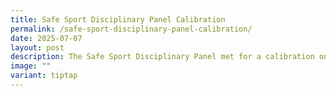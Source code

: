 ```yaml
---
title: Safe Sport Disciplinary Panel Calibration
permalink: /safe-sport-disciplinary-panel-calibration/
date: 2025-07-07
layout: post
description: The Safe Sport Disciplinary Panel met for a calibration on 5 July 2025.
image: ""
variant: tiptap
---
```

